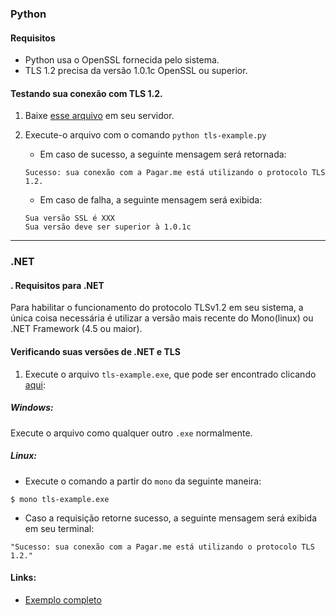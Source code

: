 ### Python

#### Requisitos

- Python usa o OpenSSL fornecida pelo sistema.
- TLS 1.2 precisa da versão 1.0.1c OpenSSL ou superior.

#### Testando sua conexão com TLS 1.2.

1. Baixe [esse arquivo](Python/tls-example.py) em seu servidor.

2. Execute-o arquivo com o comando `python tls-example.py`

	* Em caso de sucesso, a seguinte mensagem será retornada:
	```
	Sucesso: sua conexão com a Pagar.me está utilizando o protocolo TLS 1.2.
	```

	* Em caso de falha, a seguinte mensagem será exibida:
	```
	Sua versão SSL é XXX
	Sua versão deve ser superior à 1.0.1c
	```
* * *

### .NET

#### . Requisitos para .NET
Para habilitar o funcionamento do protocolo TLSv1.2 em seu sistema, a única coisa necessária é utilizar a versão mais recente do Mono(linux) ou .NET Framework (4.5 ou maior).

#### Verificando suas versões de .NET e TLS

1. Execute o arquivo `tls-example.exe`, que pode ser encontrado clicando [aqui](https://github.com/pagarme/TLS-update/blob/master/C%23/):

##### Windows:
  Execute o arquivo como qualquer outro `.exe` normalmente.

##### Linux:
  - Execute o comando a partir do `mono` da seguinte maneira:
  ```
  $ mono tls-example.exe
  ```

  * Caso a requisição retorne sucesso, a seguinte mensagem será exibida em seu terminal:
  ```
  "Sucesso: sua conexão com a Pagar.me está utilizando o protocolo TLS 1.2."
  ```
#### Links:
  - [Exemplo completo](https://github.com/pagarme/TLS-update/tree/master/C%23)
